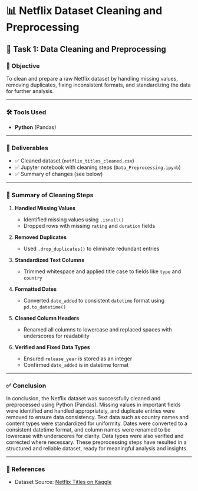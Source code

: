 # 📊 Netflix Dataset Cleaning and Preprocessing

## 🧩 Task 1: Data Cleaning and Preprocessing

### 🎯 Objective
To clean and prepare a raw Netflix dataset by handling missing values, removing duplicates, fixing inconsistent formats, and standardizing the data for further analysis.

---

### 🛠️ Tools Used
- **Python** (Pandas)

---

### 📁 Deliverables
- ✅ Cleaned dataset (`netflix_titles_cleaned.csv`)
- ✅ Jupyter notebook with cleaning steps (`Data_Preprocessing.ipynb`)
- ✅ Summary of changes (see below)

---

### 📝 Summary of Cleaning Steps

1. **Handled Missing Values**  
   - Identified missing values using `.isnull()`
   - Dropped rows with missing `rating` and `duration` fields

2. **Removed Duplicates**  
   - Used `.drop_duplicates()` to eliminate redundant entries

3. **Standardized Text Columns**  
   - Trimmed whitespace and applied title case to fields like `type` and `country`

4. **Formatted Dates**  
   - Converted `date_added` to consistent `datetime` format using `pd.to_datetime()`

5. **Cleaned Column Headers**  
   - Renamed all columns to lowercase and replaced spaces with underscores for readability

6. **Verified and Fixed Data Types**  
   - Ensured `release_year` is stored as an integer
   - Confirmed `date_added` is in datetime format

---

### ✅ Conclusion
In conclusion, the Netflix dataset was successfully cleaned and preprocessed using Python (Pandas). Missing values in important fields were identified and handled appropriately, and duplicate entries were removed to ensure data consistency. Text data such as country names and content types were standardized for uniformity. Dates were converted to a consistent datetime format, and column names were renamed to be lowercase with underscores for clarity. Data types were also verified and corrected where necessary. These preprocessing steps have resulted in a structured and reliable dataset, ready for meaningful analysis and insights.

---

### 🔗 References
- Dataset Source: [Netflix Titles on Kaggle](https://www.kaggle.com/shivamb/netflix-shows)


